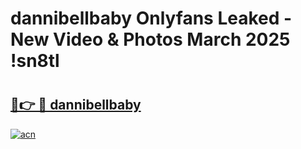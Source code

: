 # dannibellbaby Onlyfans Leaked - New Video & Photos March 2025 !sn8tl

# <h2><a href="https://93nwu1.iuczelnia.edu.pl?title=dannibellbaby&ref=sn8tl">🔗👉 🔴 dannibellbaby</a></h2>

[![acn](https://github.com/user-attachments/assets/0f9c940e-d8b0-45ae-aac7-cd30a18b3e1c)](https://93nwu1.iuczelnia.edu.pl?title=dannibellbaby&ref=sn8tl)

